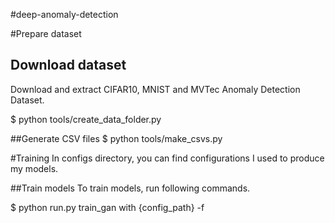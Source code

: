 #deep-anomaly-detection

#Prepare dataset
## Download dataset
Download and extract CIFAR10, MNIST and MVTec Anomaly Detection Dataset.

$ python tools/create_data_folder.py

##Generate CSV files
$ python tools/make_csvs.py

#Training
In configs directory, you can find configurations I used to produce my models.

##Train models
To train models, run following commands.

$ python run.py train_gan with {config_path} -f